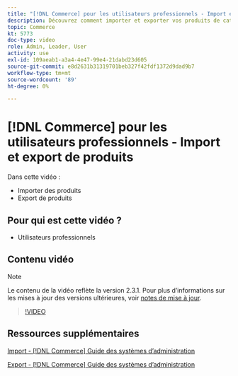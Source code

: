 ```yaml
---
title: "[!DNL Commerce] pour les utilisateurs professionnels - Import et export de produits"
description: Découvrez comment importer et exporter vos produits de catalogue.
topic: Commerce
kt: 5773
doc-type: video
role: Admin, Leader, User
activity: use
exl-id: 109aeab1-a3a4-4e47-99e4-21dabd23d605
source-git-commit: e8d2631b31319701beb327f42fdf1372d9dad9b7
workflow-type: tm+mt
source-wordcount: '89'
ht-degree: 0%

---
```


# [!DNL Commerce] pour les utilisateurs professionnels - Import et export de produits

Dans cette vidéo :

- Importer des produits
- Export de produits

## Pour qui est cette vidéo ?

- Utilisateurs professionnels

## Contenu vidéo

>[!NOTE]
>
>Le contenu de la vidéo reflète la version 2.3.1. Pour plus d’informations sur les mises à jour des versions ultérieures, voir [notes de mise à jour](https://experienceleague.adobe.com/docs/commerce-operations/release/notes/overview.html).

>[!VIDEO](https://video.tv.adobe.com/v/35958?quality=12&learn=on)

## Ressources supplémentaires

[Import - [!DNL Commerce] Guide des systèmes d’administration](https://experienceleague.adobe.com/docs/commerce-admin/systems/data-transfer/data-import.html)

[Export - [!DNL Commerce] Guide des systèmes d’administration](https://experienceleague.adobe.com/docs/commerce-admin/systems/data-transfer/data-export.html)

